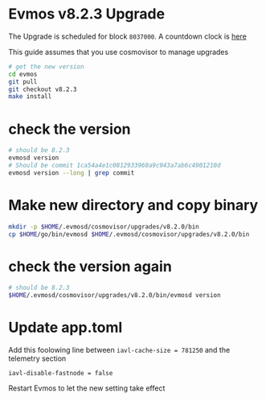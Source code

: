 # Evmos v8.2.3 Upgrade

The Upgrade is scheduled for block `8037000`. A countdown clock is [here](https://testnet.mintscan.io/evmos-testnet/blocks/8037000)

This guide assumes that you use cosmovisor to manage upgrades

```bash
# get the new version
cd evmos
git pull
git checkout v8.2.3
make install
```

# check the version

```bash
# should be 8.2.3
evmosd version
# Should be commit 1ca54a4e1c0812933960a9c943a7ab6c4901210d
evmosd version --long | grep commit
```

# Make new directory and copy binary

```bash
mkdir -p $HOME/.evmosd/cosmovisor/upgrades/v8.2.0/bin
cp $HOME/go/bin/evmosd $HOME/.evmosd/cosmovisor/upgrades/v8.2.0/bin
```

# check the version again

```bash
# should be 8.2.3
$HOME/.evmosd/cosmovisor/upgrades/v8.2.0/bin/evmosd version
```

# Update app.toml

Add this foolowing line between `iavl-cache-size = 781250` and the telemetry section

```
iavl-disable-fastnode = false
```

Restart Evmos to let the new setting take effect
